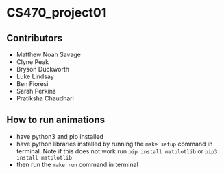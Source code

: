 # CS470_project01

## Contributors
- Matthew Noah Savage
- Clyne Peak
- Bryson Duckworth
- Luke Lindsay
- Ben Fioresi
- Sarah Perkins
- Pratiksha Chaudhari

## How to run animations
- have python3 and pip installed
- have python libraries installed by running the `make setup` command in terminal. Note if this does not work run `pip install matplotlib` or `pip3 install matplotlib`
- then run the `make run` command in terminal